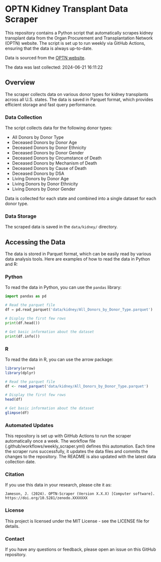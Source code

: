 # OPTN Kidney Transplant Data Scraper

This repository contains a Python script that automatically scrapes kidney transplant data from the Organ Procurement and Transplantation Network (OPTN) website. The script is set up to run weekly via GitHub Actions, ensuring that the data is always up-to-date.

Data is sourced from the [OPTN website](https://optn.transplant.hrsa.gov/data/view-data-reports/state-data/).

The data was last collected: 2024-06-21 16:11:22

## Overview

The scraper collects data on various donor types for kidney transplants across all U.S. states. The data is saved in Parquet format, which provides efficient storage and fast query performance.

### Data Collection

The script collects data for the following donor types:

- All Donors by Donor Type
- Deceased Donors by Donor Age
- Deceased Donors by Donor Ethnicity
- Deceased Donors by Donor Gender
- Deceased Donors by Circumstance of Death
- Deceased Donors by Mechanism of Death
- Deceased Donors by Cause of Death
- Deceased Donors by DSA
- Living Donors by Donor Age
- Living Donors by Donor Ethnicity
- Living Donors by Donor Gender

Data is collected for each state and combined into a single dataset for each donor type.

### Data Storage

The scraped data is saved in the `data/kidney/` directory.

## Accessing the Data

The data is stored in Parquet format, which can be easily read by various data analysis tools. Here are examples of how to read the data in Python and R:

### Python

To read the data in Python, you can use the `pandas` library:

```python
import pandas as pd

# Read the parquet file
df = pd.read_parquet('data/kidney/All_Donors_by_Donor_Type.parquet')

# Display the first few rows
print(df.head())

# Get basic information about the dataset
print(df.info())
```

### R

To read the data in R, you can use the arrow package:

```R
library(arrow)
library(dplyr)

# Read the parquet file
df <- read_parquet('data/kidney/All_Donors_by_Donor_Type.parquet')

# Display the first few rows
head(df)

# Get basic information about the dataset
glimpse(df)
```

### Automated Updates

This repository is set up with GitHub Actions to run the scraper automatically once a week. The workflow file (.github/workflows/weekly_scraper.yml) defines this automation.
Each time the scraper runs successfully, it updates the data files and commits the changes to the repository. The README is also updated with the latest data collection date.


### Citation

If you use this data in your research, please cite it as:

```
Jameson, J. (2024). OPTN-Scraper (Version X.X.X) [Computer software]. https://doi.org/10.5281/zenodo.XXXXXXX
```


### License
This project is licensed under the MIT License - see the LICENSE file for details.

### Contact

If you have any questions or feedback, please open an issue on this GitHub repository.



